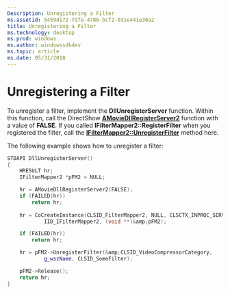 ```yaml
---
Description: Unregistering a Filter
ms.assetid: 5459d172-7dfe-4786-bcf2-031e441e30a2
title: Unregistering a Filter
ms.technology: desktop
ms.prod: windows
ms.author: windowssdkdev
ms.topic: article
ms.date: 05/31/2018
---
```


# Unregistering a Filter

To unregister a filter, implement the **DllUnregisterServer** function. Within this function, call the DirectShow [**AMovieDllRegisterServer2**](amoviedllregisterserver2.md) function with a value of **FALSE**. If you called **IFilterMapper2::RegisterFilter** when you registered the filter, call the [**IFilterMapper2::UnregisterFilter**](/windows/desktop/api/Strmif/nf-strmif-ifiltermapper2-unregisterfilter) method here.

The following example shows how to unregister a filter:


```C++
STDAPI DllUnregisterServer()
{
    HRESULT hr;
    IFilterMapper2 *pFM2 = NULL;

    hr = AMovieDllRegisterServer2(FALSE);
    if (FAILED(hr))
        return hr;
 
    hr = CoCreateInstance(CLSID_FilterMapper2, NULL, CLSCTX_INPROC_SERVER,
            IID_IFilterMapper2, (void **)&amp;pFM2);

    if (FAILED(hr))
        return hr;

    hr = pFM2->UnregisterFilter(&amp;CLSID_VideoCompressorCategory, 
            g_wszName, CLSID_SomeFilter);

    pFM2->Release();
    return hr;
}
```



 

 



